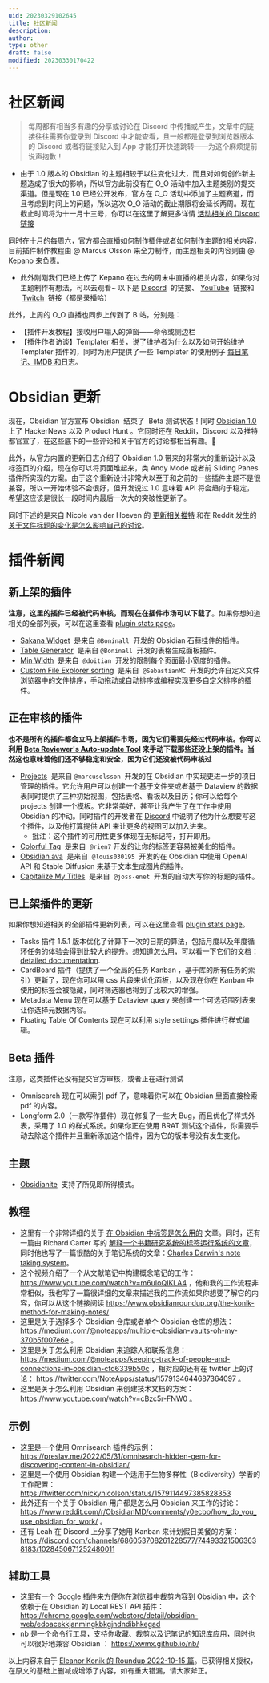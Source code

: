 ```yaml
---
uid: 20230329102645
title: 社区新闻
description: 
author: 
type: other
draft: false
modified: 20230330170422
---
```


# 社区新闻

> 每周都有相当多有趣的分享或讨论在 Discord 中传播或产生，文章中的链接往往需要你登录到 Discord 中才能查看，且一般都是登录到浏览器版本的 Discord 或者将链接贴入到 App 才能打开快速跳转——为这个麻烦提前说声抱歉！

- 由于 1.0 版本的 Obsidian 的主题相较于以往变化过大，而且对如何创作新主题造成了很大的影响，所以官方此前没有在 O_O 活动中加入主题类别的提交渠道。但是现在 1.0 已经公开发布，官方在 O_O 活动中添加了主题赛道，而且考虑到时间上的问题，所以这次 O_O 活动的截止期限将会延长两周。现在截止时间将为十一月十三号，你可以在这里了解更多详情 [活动相关的 Discord 链接](https://discord.com/channels/686053708261228577/1022167089345216522/1030509531568025671)

同时在十月的每周六，官方都会直播如何制作插件或者如何制作主题的相关内容，目前插件制作教程由 @ Marcus Olsson 来全力制作，而主题相关的内容则由 @ Kepano 来负责。

- 此外刚刚我们已经上传了 Kepano 在过去的周末中直播的相关内容，如果你对主题制作有想法，可以去观看~ 以下是 [Discord](https://discord.gg/6kzvuPE9?event=1030119583392223302)  的链接、 [YouTube](https://www.youtube.com/watch?v=8fbw2VRQAhk)  链接和  [Twitch](https://www.twitch.tv/obsdmd)  链接（都是录播哈）

此外，上周的 O_O 直播也同步上传到了 B 站，分别是：

- 【插件开发教程】接收用户输入的弹窗——命令或侧边栏
- 【插件作者访谈】Templater 相关，说了维护者为什么以及如何开始维护 Templater 插件的，同时为用户提供了一些 Templater 的使用例子 [每日笔记、IMDB 和日志](https://shbgm.ca/blog/obsidian/O__O+Templater/O__O+2022+Talk)。

# Obsidian 更新

现在，Obsidian 官方宣布 Obsidian  结束了  Beta 测试状态！同时 [Obsidian 1.0](https://forum.obsidian.md/t/obsidian-release-v1-0-0/44873) 上了 HackerNews 以及 Product Hunt 。它同时还在 Reddit，Discord 以及推特都官宣了，在这些底下的一些评论和关于官方的讨论都相当有趣。👀

此外，从官方内置的更新日志介绍了 Obsidian 1.0 带来的非常大的重新设计以及标签页的介绍，现在你可以将页面堆起来，类 Andy Mode 或者前 Sliding Panes 插件所实现的方案。由于这个重新设计非常大以至于和之前的一些插件主题不是很兼容，所以一开始体验不会很好，但开发说过 1.0 意味着 API 将会趋向于稳定，希望这应该是很长一段时间内最后一次大的突破性更新了。

同时下述的是来自 Nicole van der Hoeven 的 [更新相关推特](https://t.co/BVKPgGLgu1) 和在 Reddit 发生的 [关于文件标题的变化是怎么影响自己的讨论](https://www.reddit.com/r/ObsidianMD/comments/y3udh4/good_morning_to_everyone_else_who_is_spending/)。

# 插件新闻

## 新上架的插件

**注意，这里的插件已经被代码审核，而现在在插件市场可以下载了**。如果你想知道相关的全部列表，可以在这里查看 [plugin stats page](https://obsidian-plugin-stats.vercel.app/new)。

- [Sakana Widget](https://github.com/Quorafind/obsidian-sakana-widget)  是来自 `@Boninall`  开发的 Obsidian 石蒜挂件的插件。
- [Table Generator](https://github.com/Quorafind/Obsidian-Table-Generator)  是来自 `@Boninall`  开发的表格生成面板插件。
- [Min Width](https://github.com/doitian/obsidian-min-width)  是来自  `@doitian`  开发的限制每个页面最小宽度的插件。
- [Custom File Explorer sorting](https://github.com/SebastianMC/obsidian-custom-sort)  是来自  `@SebastianMC`  开发的允许自定义文件浏览器中的文件排序，手动拖动或自动排序或编程实现更多自定义排序的插件。

## 正在审核的插件

**也不是所有的插件都会立马上架插件市场，因为它们需要先经过代码审核。你可以利用 [Beta Reviewer's Auto-update Tool](https://github.com/TfTHacker/obsidian42-brat) 来手动下载那些还没上架的插件。当然这也意味着他们还不够稳定和安全，因为它们还没被代码审核过**

- [Projects](https://github.com/marcusolsson/obsidian-projects)  是来自 `@marcusolsson`  开发的在 Obsidian 中实现更进一步的项目管理的插件。它允许用户可以创建一个基于文件夹或者基于 Dataview 的数据表同时提供了三种初始视图，包括表格、看板以及日历；你可以给每个 projects 创建一个模板。它非常美好，甚至让我产生了在工作中使用 Obsidian 的冲动。同时插件的开发者在 [Discord](https://discord.com/channels/686053708261228577/1022167089345216522/1029042785078235187) 中说明了他为什么想要写这个插件，以及他打算提供 API 来让更多的视图可以加入进来。
    - 批注：这个插件的可用性更多体现在无标记符，打开即用。
- [Colorful Tag](https://github.com/rien7/obsidian-colorful-tag)  是来自  `@rien7` 开发的让你的标签更容易被美化的插件。
- [Obsidian ava](https://github.com/louis030195/obsidian-ava)  是来自  `@louis030195`  开发的在 Obsidian 中使用 OpenAI API 和 Stable Diffusion 来基于文本生成图片的插件。
- [Capitalize My Titles](https://github.com/joss-enet/obsidian-capitalize-my-titles)  是来自  `@joss-enet`  开发的自动大写你的标题的插件。

## 已上架插件的更新

如果你想知道相关的全部插件更新列表，可以在这里查看 [plugin stats page](https://obsidian-plugin-stats.vercel.app/updates)。

- Tasks 插件 1.5.1 版本优化了计算下一次的日期的算法，包括月度以及年度循环任务的体验会得到比较大的提升。想知道怎么用，可以看一下它们的文档：[detailed documentation](https://obsidian-tasks-group.github.io/obsidian-tasks/getting-started/recurring-tasks/#how-the-new-date-is-calculated-repeating-monthly).
- CardBoard 插件（提供了一个全局的任务 Kanban ，基于库的所有任务的索引）更新了，现在你可以用 css 片段来优化面板，以及现在你在 Kanban 中使用的标签会被隐藏，同时筛选器也得到了比较大的增强。
- Metadata Menu 现在可以基于 Dataview query 来创建一个可选范围列表来让你选择元数据内容。
- Floating Table Of Contents 现在可以利用 style settings 插件进行样式编辑。

## Beta 插件

注意，这类插件还没有提交官方审核，或者正在进行测试

- Omnisearch 现在可以索引 pdf 了，意味着你可以在 Obsidian 里面直接检索 pdf 的内容。
- Longform 2.0（一款写作插件）现在修复了一些大 Bug，而且优化了样式外表，采用了 1.0 的样式系统。如果你正在使用 BRAT 测试这个插件，你需要手动去除这个插件并且重新添加这个插件，因为它的版本号没有发生变化。

## 主题

- [Obsidianite](https://github.com/bennyxguo/Obsidian-Obsidianite/releases/tag/v2.0.0)  支持了所见即所得模式。

## 教程

- 这里有一个非常详细的关于 [在 Obsidian 中标签是怎么用的](https://medium.com/@noteapps/my-obsidian-tags-are-mine-all-mine-802e4b24682c) 文章。同时，还有一篇由 Richard Carter 写的 [解释一个书籍研究系统的标签运行系统的文章](http://richardcarter.com/sidelines/my-notes-tagsonomy/)，同时他也写了一篇很酷的关于笔记系统的文章：[Charles Darwin's note taking system](http://richardcarter.com/sidelines/charles-darwins-note-making-system/)。
- 这个视频介绍了一个从文献笔记中构建概念笔记的工作： <https://www.youtube.com/watch?v=m6uIoQIKLA4> ，他和我的工作流程非常相似，我也写了一篇很详细的文章来描述我的工作流如果你想要了解它的内容，你可以从这个链接阅读 <https://www.obsidianroundup.org/the-konik-method-for-making-notes/>
- 这里是关于选择多个 Obsidian 仓库或者单个 Obsidian 仓库的想法： <https://medium.com/@noteapps/multiple-obsidian-vaults-oh-my-370b5f007e6e> 。
- 这里是关于怎么利用 Obsidian 来追踪人和联系信息： <https://medium.com/@noteapps/keeping-track-of-people-and-connections-in-obsidian-cfd6339b50c> ，相对应的还有在 twitter 上的讨论： <https://twitter.com/NoteApps/status/1579134644687364097> 。
- 这里是关于怎么利用 Obsidian 来创建技术文档的方案： <https://www.youtube.com/watch?v=cBzc5r-FNW0> 。

## 示例

- 这里是一个使用 Omnisearch 插件的示例： <https://preslav.me/2022/05/31/omnisearch-hidden-gem-for-discovering-content-in-obsidian/>
- 这里是一个使用 Obsidian 构建一个适用于生物多样性（Biodiversity）学者的工作配置： <https://twitter.com/nickynicolson/status/1579114497385828353>
- 此外还有一个关于 Obsidian 用户都是怎么用 Obsidian 来工作的讨论： <https://www.reddit.com/r/ObsidianMD/comments/y0ecbo/how_do_you_use_obsidian_for_work/> 。
- 还有 Leah 在 Discord 上分享了她用 Kanban 来计划假日美餐的方案： <https://discord.com/channels/686053708261228577/744933215063638183/1028450671252480011>

## 辅助工具

- 这里有一个 Google 插件来方便你在浏览器中裁剪内容到 Obsidian 中，这个依赖于在 Obsidian 的 Local REST API 插件： <https://chrome.google.com/webstore/detail/obsidian-web/edoacekkjanmingkbkgjndndibhkegad>
- nb 是一个命令行工具，支持你收藏、裁剪以及记笔记的知识库应用，同时也可以很好地兼容 Obsidian ： <https://xwmx.github.io/nb/>

以上内容来自于 [Eleanor Konik 的 Roundup 2022-10-15 篇](https://www.obsidianroundup.org/2022-10-15/)。已获得相关授权，在原文的基础上删减或增添了内容，如有重大错漏，请大家斧正。
